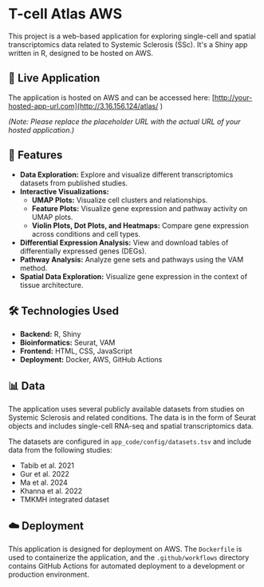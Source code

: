 # T-cell Atlas AWS

This project is a web-based application for exploring single-cell and spatial transcriptomics data related to Systemic Sclerosis (SSc). It's a Shiny app written in R, designed to be hosted on AWS.

## 🚀 Live Application

The application is hosted on AWS and can be accessed here: [http://your-hosted-app-url.com](http://3.16.156.124/atlas/ )

*(Note: Please replace the placeholder URL with the actual URL of your hosted application.)*

## 🚀 Features

*   **Data Exploration:** Explore and visualize different transcriptomics datasets from published studies.
*   **Interactive Visualizations:**
    *   **UMAP Plots:** Visualize cell clusters and relationships.
    *   **Feature Plots:** Visualize gene expression and pathway activity on UMAP plots.
    *   **Violin Plots, Dot Plots, and Heatmaps:** Compare gene expression across conditions and cell types.
*   **Differential Expression Analysis:** View and download tables of differentially expressed genes (DEGs).
*   **Pathway Analysis:** Analyze gene sets and pathways using the VAM method.
*   **Spatial Data Exploration:** Visualize gene expression in the context of tissue architecture.

## 🛠️ Technologies Used

*   **Backend:** R, Shiny
*   **Bioinformatics:** Seurat, VAM
*   **Frontend:** HTML, CSS, JavaScript
*   **Deployment:** Docker, AWS, GitHub Actions

## 📊 Data

The application uses several publicly available datasets from studies on Systemic Sclerosis and related conditions. The data is in the form of Seurat objects and includes single-cell RNA-seq and spatial transcriptomics data.

The datasets are configured in `app_code/config/datasets.tsv` and include data from the following studies:

*   Tabib et al. 2021
*   Gur et al. 2022
*   Ma et al. 2024
*   Khanna et al. 2022
*   TMKMH integrated dataset

## ☁️ Deployment

This application is designed for deployment on AWS. The `Dockerfile` is used to containerize the application, and the `.github/workflows` directory contains GitHub Actions for automated deployment to a development or production environment.